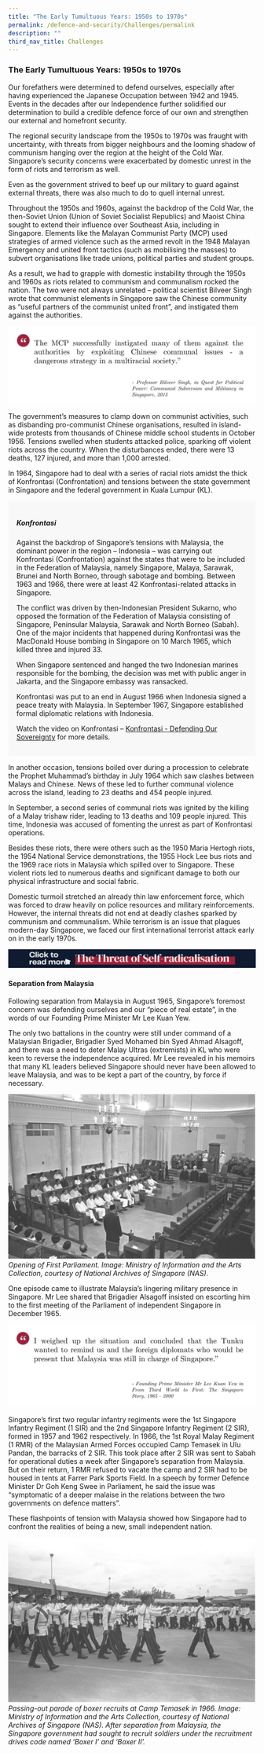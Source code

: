 ```yaml
---
title: "The Early Tumultuous Years: 1950s to 1970s"
permalink: /defence-and-security/Challenges/permalink
description: ""
third_nav_title: Challenges
---
```

### The Early Tumultuous Years: 1950s to 1970s 

Our forefathers were determined to defend ourselves, especially after having experienced the Japanese Occupation between 1942 and 1945. Events in the decades after our Independence further solidified our determination to build a credible defence force of our own and strengthen our external and homefront security. 

The regional security landscape from the 1950s to 1970s was fraught with uncertainty, with threats from bigger neighbours and the looming shadow of communism hanging over the region at the height of the Cold War. Singapore’s security concerns were exacerbated by domestic unrest in the form of riots and terrorism as well. 

Even as the government strived to beef up our military to guard against external threats, there was also much to do to quell internal unrest. 

Throughout the 1950s and 1960s, against the backdrop of the Cold War, the then-Soviet Union (Union of Soviet Socialist Republics) and Maoist China sought to extend their influence over Southeast Asia, including in Singapore. Elements like the Malayan Communist Party (MCP) used strategies of armed violence such as the armed revolt in the 1948 Malayan Emergency and united front tactics (such as mobilising the masses) to subvert organisations like trade unions, political parties and student groups. 

As a result, we had to grapple with domestic instability through the 1950s and 1960s as riots related to communism and communalism rocked the nation. The two were not always unrelated – political scientist Bilveer Singh wrote that communist elements in Singapore saw the Chinese community as “useful partners of the communist united front”, and instigated them against the authorities. 

![](/images/Defence/Defence%201.jpg)

The government’s measures to clamp down on communist activities, such as disbanding pro-communist Chinese organisations, resulted in island-wide protests from thousands of Chinese middle school students in October 1956. Tensions swelled when students attacked police, sparking off violent riots across the country. When the disturbances ended, there were 13 deaths, 127 injured, and more than 1,000 arrested.

In 1964, Singapore had to deal with a series of racial riots amidst the thick of Konfrontasi (Confrontation) and tensions between the state government in Singapore and the federal government in Kuala Lumpur (KL). 

<div style="border:0px solid #0505f8;background-color:#f8f8f8;padding:1.2em;">
	<p>
		
##### *Konfrontasi*
		
Against the backdrop of Singapore’s tensions with Malaysia, the dominant power in the region – Indonesia – was carrying out Konfrontasi (Confrontation) against the states that were to be included in the Federation of Malaysia, namely Singapore, Malaya, Sarawak, Brunei and North Borneo, through sabotage and bombing. Between 1963 and 1966, there were at least 42 Konfrontasi-related attacks in Singapore.

The conflict was driven by then-Indonesian President Sukarno, who opposed the formation of the Federation of Malaysia consisting of Singapore, Peninsular Malaysia, Sarawak and North Borneo (Sabah). One of the major incidents that happened during Konfrontasi was the MacDonald House bombing in Singapore on 10 March 1965, which killed three and injured 33.

When Singapore sentenced and hanged the two Indonesian marines responsible for the bombing, the decision was met with public anger in Jakarta, and the Singapore embassy was ransacked.

Konfrontasi was put to an end in August 1966 when Indonesia signed a peace treaty with Malaysia. In September 1967, Singapore established formal diplomatic relations with Indonesia. 

Watch the video on Konfrontasi – 
[Konfrontasi - Defending Our Sovereignty](https://www.youtube.com/watch?v=m5HNGgfz8i8) for more details.</p> 
</div> 

In another occasion, tensions boiled over during a procession to celebrate the Prophet Muhammad’s birthday in July 1964 which saw clashes between Malays and Chinese. News of these led to further communal violence across the island, leading to 23 deaths and 454 people injured.

In September, a second series of communal riots was ignited by the killing of a Malay trishaw rider, leading to 13 deaths and 109 people injured. This time, Indonesia was accused of fomenting the unrest as part of Konfrontasi operations.

Besides these riots, there were others such as the 1950 Maria Hertogh riots, the 1954 National Service demonstrations, the 1955 Hock Lee bus riots and the 1969 race riots in Malaysia which spilled over to Singapore. These violent riots led to numerous deaths and significant damage to both our physical infrastructure and social fabric.

Domestic turmoil stretched an already thin law enforcement force, which was forced to draw heavily on police resources and military reinforcements. However, the internal threats did not end at deadly clashes sparked by communism and communalism. While terrorism is an issue that plagues modern-day Singapore, we faced our first international terrorist attack early on in the early 1970s. 

![](/images/Defence/OpenDoc%20Banners3.gif)

#### Separation from Malaysia

Following separation from Malaysia in August 1965, Singapore’s foremost concern was defending ourselves and our “piece of real estate”, in the words of our Founding Prime Minister Mr Lee Kuan Yew.

The only two battalions in the country were still under command of a Malaysian Brigadier, Brigadier Syed Mohamed bin Syed Ahmad Alsagoff, and there was a need to deter Malay Ultras (extremists) in KL who were keen to reverse the independence acquired. Mr Lee revealed in his memoirs that many KL leaders believed Singapore should never have been allowed to leave Malaysia, and was to be kept a part of the country, by force if necessary.

![](/images/Defence/Opening%20of%20First%20Parliament.jpg)
*Opening of First Parliament. Image: Ministry of Information and the Arts Collection, courtesy of National Archives of Singapore (NAS).*

One episode came to illustrate Malaysia’s lingering military presence in Singapore. Mr Lee shared that Brigadier Alsagoff insisted on escorting him to the first meeting of the Parliament of independent Singapore in December 1965. 

![](/images/Defence/Defence%202.jpg)

Singapore’s first two regular infantry regiments were the 1st Singapore Infantry Regiment (1 SIR) and the 2nd Singapore Infantry Regiment (2 SIR), formed in 1957 and 1962 respectively. In 1966, the 1st Royal Malay Regiment (1 RMR) of the Malaysian Armed Forces occupied Camp Temasek in Ulu Pandan, the barracks of 2 SIR. This took place after 2 SIR was sent to Sabah for operational duties a week after Singapore’s separation from Malaysia. But on their return, 1 RMR refused to vacate the camp and 2 SIR had to be housed in tents at Farrer Park Sports Field. In a speech by former Defence Minister Dr Goh Keng Swee in Parliament, he said the issue was “symptomatic of a deeper malaise in the relations between the two governments on defence matters”.

These flashpoints of tension with Malaysia showed how Singapore had to confront the realities of being a new, small independent nation. 

![](/images/Defence/Passing%20out%20parade.jpg)
*Passing-out parade of boxer recruits at Camp Temasek in 1966. Image: Ministry of Information and the Arts Collection, courtesy of National Archives of Singapore (NAS). After separation from Malaysia, the Singapore government had sought to recruit soldiers under the recruitment drives code named ‘Boxer I’ and ‘Boxer II’.*